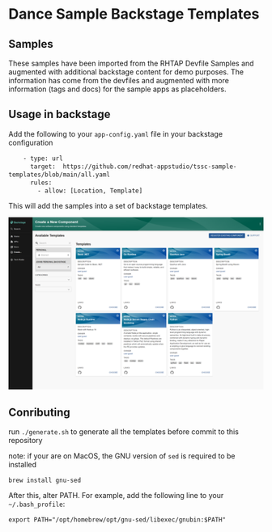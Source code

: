 #  Dance Sample Backstage Templates


## Samples

These samples have been imported from the RHTAP Devfile Samples and augmented with additional backstage content for demo purposes. The information has come from the devfiles and augmented with more information (tags and docs) for the sample apps as placeholders. 


## Usage in backstage 

Add the following to your `app-config.yaml` file in your backstage configuration 

``` 
    - type: url
      target:  https://github.com/redhat-appstudio/tssc-sample-templates/blob/main/all.yaml
      rules:
        - allow: [Location, Template]
```

This will add the samples into a set of backstage templates.

![Screenshot](backstage.png)


## Conributing

run `./generate.sh` to generate all the templates before commit to this repository

note: if your are on MacOS, the GNU version of `sed` is required to be installed
```
brew install gnu-sed
```
After this, alter PATH. For example, add the following line to your `~/.bash_profile`:
```
export PATH="/opt/homebrew/opt/gnu-sed/libexec/gnubin:$PATH"
```